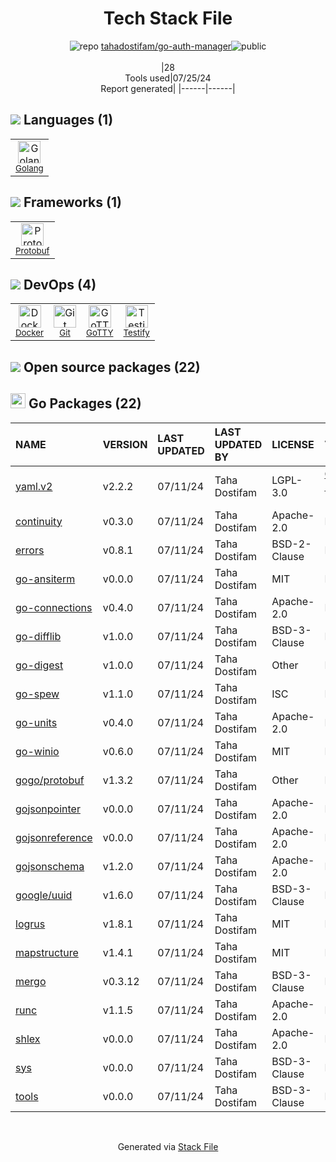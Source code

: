 <!--
&lt;--- Readme.md Snippet without images Start ---&gt;
## Tech Stack
tahadostifam/go-auth-manager is built on the following main stack:

- [Golang](http://golang.org/) – Languages
- [Protobuf](https://developers.google.com/protocol-buffers/) – Serialization Frameworks
- [Docker](https://www.docker.com/) – Virtual Machine Platforms & Containers
- [GoTTY](https://github.com/yudai/gotty) – localhost Tools
- [Testify](https://github.com/stretchr/testify) – Go Testing

Full tech stack [here](/techstack.md)

&lt;--- Readme.md Snippet without images End ---&gt;

&lt;--- Readme.md Snippet with images Start ---&gt;
## Tech Stack
tahadostifam/go-auth-manager is built on the following main stack:

- <img width='25' height='25' src='https://img.stackshare.io/service/1005/O6AczwfV_400x400.png' alt='Golang'/> [Golang](http://golang.org/) – Languages
- <img width='25' height='25' src='https://img.stackshare.io/service/4393/ma2jqJKH_400x400.png' alt='Protobuf'/> [Protobuf](https://developers.google.com/protocol-buffers/) – Serialization Frameworks
- <img width='25' height='25' src='https://img.stackshare.io/service/586/n4u37v9t_400x400.png' alt='Docker'/> [Docker](https://www.docker.com/) – Virtual Machine Platforms & Containers
- <img width='25' height='25' src='https://img.stackshare.io/no-img-open-source.png' alt='GoTTY'/> [GoTTY](https://github.com/yudai/gotty) – localhost Tools
- <img width='25' height='25' src='https://img.stackshare.io/service/8695/stretchr.png' alt='Testify'/> [Testify](https://github.com/stretchr/testify) – Go Testing

Full tech stack [here](/techstack.md)

&lt;--- Readme.md Snippet with images End ---&gt;
-->
<div align="center">

# Tech Stack File
![](https://img.stackshare.io/repo.svg "repo") [tahadostifam/go-auth-manager](https://github.com/tahadostifam/go-auth-manager)![](https://img.stackshare.io/public_badge.svg "public")
<br/><br/>
|28<br/>Tools used|07/25/24 <br/>Report generated|
|------|------|
</div>

## <img src='https://img.stackshare.io/languages.svg'/> Languages (1)
<table><tr>
  <td align='center'>
  <img width='36' height='36' src='https://img.stackshare.io/service/1005/O6AczwfV_400x400.png' alt='Golang'>
  <br>
  <sub><a href="http://golang.org/">Golang</a></sub>
  <br>
  <sub></sub>
</td>

</tr>
</table>

## <img src='https://img.stackshare.io/frameworks.svg'/> Frameworks (1)
<table><tr>
  <td align='center'>
  <img width='36' height='36' src='https://img.stackshare.io/service/4393/ma2jqJKH_400x400.png' alt='Protobuf'>
  <br>
  <sub><a href="https://developers.google.com/protocol-buffers/">Protobuf</a></sub>
  <br>
  <sub></sub>
</td>

</tr>
</table>

## <img src='https://img.stackshare.io/devops.svg'/> DevOps (4)
<table><tr>
  <td align='center'>
  <img width='36' height='36' src='https://img.stackshare.io/service/586/n4u37v9t_400x400.png' alt='Docker'>
  <br>
  <sub><a href="https://www.docker.com/">Docker</a></sub>
  <br>
  <sub></sub>
</td>

<td align='center'>
  <img width='36' height='36' src='https://img.stackshare.io/service/1046/git.png' alt='Git'>
  <br>
  <sub><a href="http://git-scm.com/">Git</a></sub>
  <br>
  <sub></sub>
</td>

<td align='center'>
  <img width='36' height='36' src='https://img.stackshare.io/no-img-open-source.png' alt='GoTTY'>
  <br>
  <sub><a href="https://github.com/yudai/gotty">GoTTY</a></sub>
  <br>
  <sub></sub>
</td>

<td align='center'>
  <img width='36' height='36' src='https://img.stackshare.io/service/8695/stretchr.png' alt='Testify'>
  <br>
  <sub><a href="https://github.com/stretchr/testify">Testify</a></sub>
  <br>
  <sub></sub>
</td>

</tr>
</table>


## <img src='https://img.stackshare.io/group.svg' /> Open source packages (22)</h2>

## <img width='24' height='24' src='https://img.stackshare.io/service/21112/default_1346bbda8fe03e4dce5601323a3ca47a10c1ae36.png'/> Go Packages (22)

|NAME|VERSION|LAST UPDATED|LAST UPDATED BY|LICENSE|VULNERABILITIES|
|:------|:------|:------|:------|:------|:------|
|[yaml.v2](https://pkg.go.dev/gopkg.in/yaml.v2)|v2.2.2|07/11/24|Taha Dostifam |LGPL-3.0|[CVE-2019-11254](https://github.com/advisories/GHSA-wxc4-f4m6-wwqv) (Moderate)|
|[continuity](https://pkg.go.dev/github.com/containerd/continuity)|v0.3.0|07/11/24|Taha Dostifam |Apache-2.0|N/A|
|[errors](https://pkg.go.dev/github.com/pkg/errors)|v0.8.1|07/11/24|Taha Dostifam |BSD-2-Clause|N/A|
|[go-ansiterm](https://pkg.go.dev/github.com/Azure/go-ansiterm)|v0.0.0|07/11/24|Taha Dostifam |MIT|N/A|
|[go-connections](https://pkg.go.dev/github.com/docker/go-connections)|v0.4.0|07/11/24|Taha Dostifam |Apache-2.0|N/A|
|[go-difflib](https://pkg.go.dev/github.com/pmezard/go-difflib)|v1.0.0|07/11/24|Taha Dostifam |BSD-3-Clause|N/A|
|[go-digest](https://pkg.go.dev/github.com/opencontainers/go-digest)|v1.0.0|07/11/24|Taha Dostifam |Other|N/A|
|[go-spew](https://pkg.go.dev/github.com/davecgh/go-spew)|v1.1.0|07/11/24|Taha Dostifam |ISC|N/A|
|[go-units](https://pkg.go.dev/github.com/docker/go-units)|v0.4.0|07/11/24|Taha Dostifam |Apache-2.0|N/A|
|[go-winio](https://pkg.go.dev/github.com/Microsoft/go-winio)|v0.6.0|07/11/24|Taha Dostifam |MIT|N/A|
|[gogo/protobuf](https://pkg.go.dev/github.com/gogo/protobuf)|v1.3.2|07/11/24|Taha Dostifam |Other|N/A|
|[gojsonpointer](https://pkg.go.dev/github.com/xeipuuv/gojsonpointer)|v0.0.0|07/11/24|Taha Dostifam |Apache-2.0|N/A|
|[gojsonreference](https://pkg.go.dev/github.com/xeipuuv/gojsonreference)|v0.0.0|07/11/24|Taha Dostifam |Apache-2.0|N/A|
|[gojsonschema](https://pkg.go.dev/github.com/xeipuuv/gojsonschema)|v1.2.0|07/11/24|Taha Dostifam |Apache-2.0|N/A|
|[google/uuid](https://pkg.go.dev/github.com/google/uuid)|v1.6.0|07/11/24|Taha Dostifam |BSD-3-Clause|N/A|
|[logrus](https://pkg.go.dev/github.com/sirupsen/logrus)|v1.8.1|07/11/24|Taha Dostifam |MIT|N/A|
|[mapstructure](https://pkg.go.dev/github.com/mitchellh/mapstructure)|v1.4.1|07/11/24|Taha Dostifam |MIT|N/A|
|[mergo](https://pkg.go.dev/github.com/imdario/mergo)|v0.3.12|07/11/24|Taha Dostifam |BSD-3-Clause|N/A|
|[runc](https://pkg.go.dev/github.com/opencontainers/runc)|v1.1.5|07/11/24|Taha Dostifam |Apache-2.0|N/A|
|[shlex](https://pkg.go.dev/github.com/google/shlex)|v0.0.0|07/11/24|Taha Dostifam |Apache-2.0|N/A|
|[sys](https://pkg.go.dev/golang.org/x/sys)|v0.0.0|07/11/24|Taha Dostifam |BSD-3-Clause|N/A|
|[tools](https://pkg.go.dev/golang.org/x/tools)|v0.0.0|07/11/24|Taha Dostifam |BSD-3-Clause|N/A|

<br/>
<div align='center'>

Generated via [Stack File](https://github.com/marketplace/stack-file)
